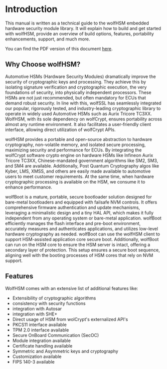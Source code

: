 # Introduction

This manual is written as a technical guide to the wolfHSM embedded hardware security module library. It
will explain how to build and get started with wolfHSM, provide an overview of build
options, features, portability enhancements, support, and much more.

You can find the PDF version of this document [here](https://www.wolfssl.com/documentation/manuals/wolfHSM/wolfHSM-Manual.pdf).

## Why Choose wolfHSM?

Automotive HSMs (Hardware Security Modules) dramatically improve the security of cryptographic keys and processing. They achieve this by isolating signature verification and cryptographic execution, the very foundations of security, into physically independent processors. These HSMs are not just recommended, but often mandatory for ECUs that demand robust security. In line with this, wolfSSL has seamlessly integrated our popular, rigorously tested, and industry-leading cryptographic library to operate in widely used Automotive HSMs such as Aurix Tricore TC3XX. WolfHSM, with its sole dependency on wolfCrypt, ensures portability across almost any runtime environment. It also facilitates a user-friendly client interface, allowing direct utilization of wolfCrypt APIs.

wolfHSM provides a portable and open-source abstraction to hardware cryptography, non-volatile memory, and isolated secure processing, maximizing security and performance for ECUs. By integrating the wolfCrypt software crypto engine on hardware HSMs like Infineon Aurix Tricore TC3XX, Chinese-mandated government algorithms like SM2, SM3, and SM4 are available. Additionally, Post Quantum Cryptography algos like Kyber, LMS, XMSS, and others are easily made available to automotive users to meet customer requirements. At the same time, when hardware cryptographic processing is available on the HSM, we consume it to enhance performance.

wolfBoot is a mature, portable, secure bootloader solution designed for bare-metal bootloaders and equipped with failsafe NVM controls. It offers comprehensive firmware authentication and update mechanisms, leveraging a minimalistic design and a tiny HAL API, which makes it fully independent from any operating system or bare-metal application. wolfBoot efficiently manages the flash interface and pre-boot environment, accurately measures and authenticates applications, and utilizes low-level hardware cryptography as needed. wolfBoot can use the wolfHSM client to support HSM-assisted application core secure boot. Additionally, wolfBoot can run on the HSM core to ensure the HSM server is intact, offering a secondary layer of protection. This setup ensures a secure boot sequence, aligning well with the booting processes of HSM cores that rely on NVM support.


## Features

WolfHSM comes with an extensive list of additional features like:
- Extensibility of cryptographic algorithms
- consistency with security functions 
- integration with Autosar
- integration with SHE+
- Direct usage of HSM from wolCrypt's externalized API's
- PKCS11 interface available
- TPM 2.0 interface available
- Secure OnBoard Communication (SecOC)
- Module integration available
- Certificate handling available
- Symmetric and Asymmetric keys and cryptography
- Customization available
- FIPS 140-3 available




